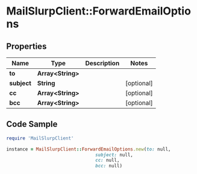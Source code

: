 # MailSlurpClient::ForwardEmailOptions

## Properties

Name | Type | Description | Notes
------------ | ------------- | ------------- | -------------
**to** | **Array&lt;String&gt;** |  | 
**subject** | **String** |  | [optional] 
**cc** | **Array&lt;String&gt;** |  | [optional] 
**bcc** | **Array&lt;String&gt;** |  | [optional] 

## Code Sample

```ruby
require 'MailSlurpClient'

instance = MailSlurpClient::ForwardEmailOptions.new(to: null,
                                 subject: null,
                                 cc: null,
                                 bcc: null)
```


